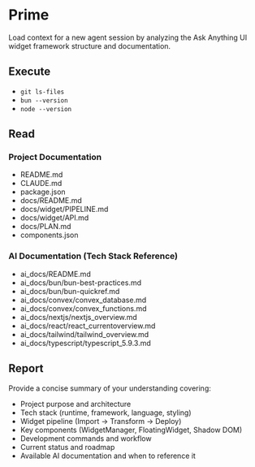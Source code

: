 # Prime

Load context for a new agent session by analyzing the Ask Anything UI widget framework structure and documentation.

## Execute
- `git ls-files`
- `bun --version`
- `node --version`

## Read

### Project Documentation
- README.md
- CLAUDE.md
- package.json
- docs/README.md
- docs/widget/PIPELINE.md
- docs/widget/API.md
- docs/PLAN.md
- components.json

### AI Documentation (Tech Stack Reference)
- ai_docs/README.md
- ai_docs/bun/bun-best-practices.md
- ai_docs/bun/bun-quickref.md
- ai_docs/convex/convex_database.md
- ai_docs/convex/convex_functions.md
- ai_docs/nextjs/nextjs_overview.md
- ai_docs/react/react_currentoverview.md
- ai_docs/tailwind/tailwind_overview.md
- ai_docs/typescript/typescript_5.9.3.md

## Report

Provide a concise summary of your understanding covering:
- Project purpose and architecture
- Tech stack (runtime, framework, language, styling)
- Widget pipeline (Import → Transform → Deploy)
- Key components (WidgetManager, FloatingWidget, Shadow DOM)
- Development commands and workflow
- Current status and roadmap
- Available AI documentation and when to reference it